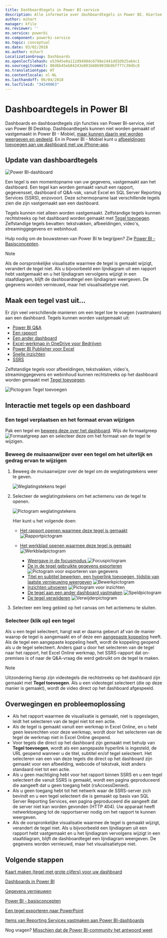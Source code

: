 ```yaml
---
title: Dashboardtegels in Power BI-service
description: Alle informatie over dashboardtegels in Power BI. Hiertoe behoren tegels die zijn gemaakt vanuit SQL Server Reporting Services (SSRS).
author: mihart
manager: kfile
ms.reviewer: ''
ms.service: powerbi
ms.component: powerbi-service
ms.topic: conceptual
ms.date: 03/02/2018
ms.author: mihart
LocalizationGroup: Dashboards
ms.openlocfilehash: e53945e0a112d9498dc6798e2441dd3d925a64c1
ms.sourcegitcommit: 80d6b45eb84243e801b60b9038b9bff77c30d5c8
ms.translationtype: HT
ms.contentlocale: nl-NL
ms.lasthandoff: 06/04/2018
ms.locfileid: "34249063"
---
```

# <a name="dashboard-tiles-in-power-bi"></a>Dashboardtegels in Power BI
Dashboards en dashboardtegels zijn functies van Power BI-service, niet van Power BI Desktop. Dashboardtegels kunnen niet worden gemaakt of vastgemaakt in Power BI - Mobiel, [maar kunnen daarin wel worden weergeven en gedeeld](mobile-tiles-in-the-mobile-apps.md). En in Power BI - Mobiel kunt u [afbeeldingen toevoegen aan uw dashboard met uw iPhone-app](mobile-iphone-app-get-started.md).

## <a name="dashboard-tiles"></a>Update van dashboardtegels
![Power BI-dashboard](media/service-dashboard-tiles/power-bi-dashboard.png)

Een tegel is een momentopname van uw gegevens, vastgemaakt aan het dashboard. Een tegel kan worden gemaakt vanuit een rapport, gegevensset, dashboard of Q&A-vak, vanuit Excel en SQL Server Reporting Services (SSRS), enzovoort.  Deze schermopname laat verschillende tegels zien die zijn vastgemaakt aan een dashboard.

Tegels kunnen niet alleen worden vastgemaakt. Zelfstandige tegels kunnen rechtstreeks op het dashboard worden gemaakt met [Tegel toevoegen](service-dashboard-add-widget.md). Zelfstandige tegels bevatten: tekstvakken, afbeeldingen, video's, streaminggegevens en webinhoud.

Hulp nodig om de bouwstenen van Power BI te begrijpen?  Zie [Power BI - Basisconcepten](service-basic-concepts.md).

> [!NOTE]
> Als de oorspronkelijke visualisatie waarmee de tegel is gemaakt wijzigt, verandert de tegel niet.  Als u bijvoorbeeld een lijndiagram uit een rapport hebt vastgemaakt en u het lijndiagram vervolgens wijzigt in een staafdiagram, blijft de dashboardtegel een lijndiagram weergeven. De gegevens worden vernieuwd, maar het visualisatietype niet.
> 
> 

## <a name="pin-a-tile-from"></a>Maak een tegel vast uit...
Er zijn veel verschillende manieren om een tegel toe te voegen (vastmaken) aan een dashboard. Tegels kunnen worden vastgemaakt uit:

* [Power BI Q&A](service-dashboard-pin-tile-from-q-and-a.md)
* [Een rapport](service-dashboard-pin-tile-from-report.md)
* [Een ander dashboard](service-pin-tile-to-another-dashboard.md)
* [Excel-werkmap in OneDrive voor Bedrijven](service-dashboard-pin-tile-from-excel.md)
* [Power BI Publisher voor Excel](publisher-for-excel.md)
* [Snelle inzichten](service-insights.md)
* [SSRS](https://msdn.microsoft.com/library/mt604784.aspx)

Zelfstandige tegels voor afbeeldingen, tekstvakken, video's, streaminggegevens en webinhoud kunnen rechtstreeks op het dashboard worden gemaakt met [Tegel toevoegen](service-dashboard-add-widget.md).

  ![Pictogram Tegel toevoegen](media/service-dashboard-tiles/add_widgetnew.png)

## <a name="interacting-with-tiles-on-a-dashboard"></a>Interactie met tegels op een dashboard
### <a name="move-and-resize-a-tile"></a>Een tegel verplaatsen en het formaat ervan wijzigen
Pak een tegel en [beweeg deze over het dashboard](service-dashboard-edit-tile.md). Wijs de formaatgreep ![Formaatgreep](media/service-dashboard-tiles/resize-handle.jpg) aan en selecteer deze om het formaat van de tegel te wijzigen.

### <a name="hover-over-a-tile-to-change-the-appearance-and-behavior"></a>Beweeg de muisaanwijzer over een tegel om het uiterlijk en gedrag ervan te wijzigen
1. Beweeg de muisaanwijzer over de tegel om de weglatingstekens weer te geven.
   
    ![Weglatingstekens tegel](media/service-dashboard-tiles/ellipses_new.png)
2. Selecteer de weglatingstekens om het actiemenu van de tegel te openen.
   
    ![Pictogram weglatingstekens](media/service-dashboard-tiles/power-bi-tile-menu.png)
   
    Hier kunt u het volgende doen:
   
   * [Het rapport openen waarmee deze tegel is gemaakt ](service-reports.md) ![Rapportpictogram](media/service-dashboard-tiles/chart-icon.jpg)  
   
   * [Het werkblad openen waarmee deze tegel is gemaakt ](service-reports.md) ![Werkbladpictogram](media/service-dashboard-tiles/power-bi-open-worksheet.png)  
     
     * [Weergave in de focusmodus ](service-focus-mode.md) ![Focuspictogram](media/service-dashboard-tiles/fullscreen-icon.jpg)  
     * [De in de tegel gebruikte gegevens exporteren](power-bi-visualization-export-data.md) ![Pictogram voor exporteren van gegevens](media/service-dashboard-tiles/export-icon.png)
     * [Titel en subtitel bewerken, een hyperlink toevoegen, tijdstip van laatste vernieuwing weergeven](service-dashboard-edit-tile.md) ![Bewerkpictogram](media/service-dashboard-tiles/pencil-icon.jpg)
     * [Inzichten uitvoeren](service-insights.md) ![Pictogram voor inzichten](media/service-dashboard-tiles/power-bi-insights.png)
     * [De tegel aan een ander dashboard vastmaken](service-pin-tile-to-another-dashboard.md)
       ![Speldpictogram](media/service-dashboard-tiles/pin-icon.jpg)
     * [De tegel verwijderen](service-dashboard-edit-tile.md)
     ![Verwijderpictogram ](media/service-dashboard-tiles/trash-icon.png)
3. Selecteer een leeg gebied op het canvas om het actiemenu te sluiten.

### <a name="select-click-a-tile"></a>Selecteer (klik op) een tegel
Als u een tegel selecteert, hangt wat er daarna gebeurt af van de manier waarop de tegel is aangemaakt en of deze een [aangepaste koppeling](service-dashboard-edit-tile.md) heeft. Als de tegel een aangepaste koppeling heeft, wordt de koppeling geopend als u de tegel selecteert. Anders gaat u door het selecteren van de tegel naar het rapport, het Excel Online werkmap, het SSRS-rapport dat on-premises is of naar de Q&A-vraag die werd gebruikt om de tegel te maken.

> [!NOTE]
> Uitzondering hierop zijn videotegels die rechtstreeks op het dashboard zijn gemaakt met **Tegel toevoegen**. Als u een videotegel selecteert (die op deze manier is gemaakt), wordt de video direct op het dashboard afgespeeld.   
> 
> 

## <a name="considerations-and-troubleshooting"></a>Overwegingen en probleemoplossing
* Als het rapport waarmee de visualisatie is gemaakt, niet is opgeslagen, leidt het selecteren van de tegel niet tot een actie.
* Als de tegel is gemaakt vanuit een werkmap in Excel Online, en u hebt geen leesrechten voor deze werkmap, wordt door het selecteren van de tegel de werkmap niet in Excel Online geopend.
* Voor tegels die direct op het dashboard zijn gemaakt met behulp van **Tegel toevoegen**, wordt als een aangepaste hyperlink is ingesteld, de URL geopend wanneer u de titel, subtitel en/of tegel selecteert.  Het selecteren van een van deze tegels die direct op het dashboard zijn gemaakt voor een afbeelding, webcode of tekstvak, leidt anders standaard niet tot een actie.
* Als u geen machtiging hebt voor het rapport binnen SSRS en u een tegel selecteert die vanuit SSRS is gemaakt, wordt een pagina geproduceerd die aangeeft dat u geen toegang hebt (rsAccessDenied).
* Als u geen toegang hebt tot het netwerk waar de SSRS-server zich bevindt en u een tegel selecteert die is gemaakt op basis van SQL Server Reporting Services, een pagina geproduceerd die aangeeft dat de server niet kan worden gevonden (HTTP 404). Uw apparaat heeft netwerktoegang tot de rapportserver nodig om het rapport te kunnen weergeven.
* Als de oorspronkelijke visualisatie waarmee de tegel is gemaakt wijzigt, verandert de tegel niet.  Als u bijvoorbeeld een lijndiagram uit een rapport hebt vastgemaakt en u het lijndiagram vervolgens wijzigt in een staafdiagram, blijft de dashboardtegel een lijndiagram weergeven. De gegevens worden vernieuwd, maar het visualisatietype niet.

## <a name="next-steps"></a>Volgende stappen
[Kaart maken (tegel met grote cijfers) voor uw dashboard](power-bi-visualization-card.md)

[Dashboards in Power BI](service-dashboards.md)  

[Gegevens vernieuwen](refresh-data.md)

[Power BI - basisconcepten](service-basic-concepts.md)

[Een tegel exporteren naar PowerPoint](http://blogs.msdn.com/b/powerbidev/archive/2015/09/28/integrating-power-bi-tiles-into-office-documents.aspx)

[Items van Reporting Services vastmaken aan Power BI-dashboards](https://msdn.microsoft.com/library/mt604784.aspx)

Nog vragen? [Misschien dat de Power BI-community het antwoord weet](http://community.powerbi.com/)

